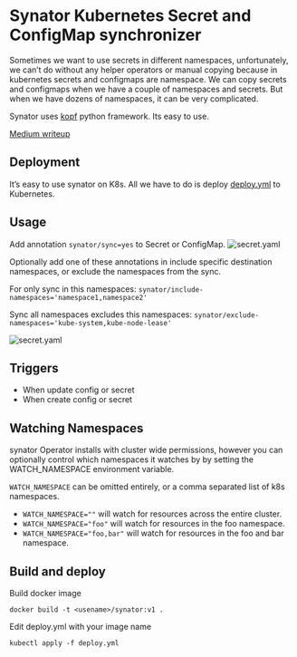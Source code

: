 # Synator Kubernetes Secret and ConfigMap synchronizer

Sometimes we want to use secrets in different namespaces, unfortunately, we can’t do without any helper operators or manual copying because in kubernetes secrets and configmaps are namespace. We can copy secrets and configmaps when we have a couple of namespaces and secrets. But when we have dozens of namespaces, it can be very complicated. 

Synator uses [kopf](https://github.com/nolar/kopf) python framework. Its easy to use.

[Medium writeup](https://itnext.io/kubernetes-secret-and-configmap-sync-6c6b9f906b0d)
## Deployment
It’s easy to use synator on K8s. All we have to do is deploy [deploy.yml](https://github.com/TheYkk/synator/blob/master/deploy.yml) to Kubernetes.

## Usage
Add annotation `synator/sync=yes` to Secret or ConfigMap. 
![secret.yaml](https://miro.medium.com/max/2400/1*3gXBYpff106HREtJuWIu0Q.png)

Optionally add one of these annotations in include specific destination
namespaces, or exclude the namespaces from the sync.

For only sync in this namespaces:
`synator/include-namespaces='namespace1,namespace2'`

Sync all namespaces excludes this namespaces:
`synator/exclude-namespaces='kube-system,kube-node-lease'`

![secret.yaml](https://miro.medium.com/max/2400/1*UH4iTu3Gg6DkofHyX2KDHg.png)

## Triggers
 - When update config or secret
 - When create config or secret

## Watching Namespaces

synator Operator installs with cluster wide permissions, however you can optionally control which namespaces it watches by by setting the WATCH_NAMESPACE environment variable.

`WATCH_NAMESPACE` can be omitted entirely, or a comma separated list of k8s namespaces.

- `WATCH_NAMESPACE=""` will watch for resources across the entire cluster.
- `WATCH_NAMESPACE="foo"` will watch for resources in the foo namespace.
- `WATCH_NAMESPACE="foo,bar"` will watch for resources in the foo and bar namespace.

## Build and deploy
Build docker image

```
docker build -t <usename>/synator:v1 .
```

Edit deploy.yml with your image name

```
kubectl apply -f deploy.yml
```

